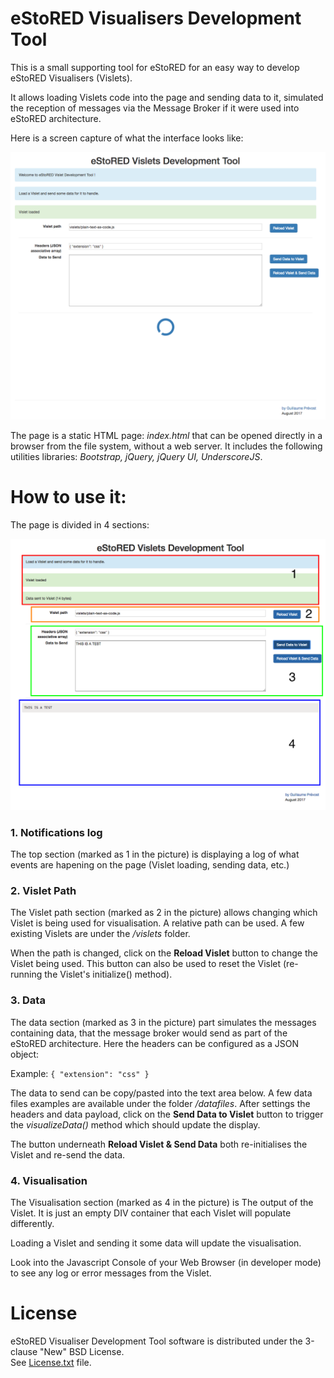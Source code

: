 # eStoRED Visualisers Development Tool

This is a small supporting tool for eStoRED for an easy way to develop eStoRED Visualisers (Vislets).

It allows loading Vislets code into the page and sending data to it, simulated the reception of messages via the Message Broker if it were used into eStoRED architecture.

Here is a screen capture of what the interface looks like:

![Interface](images/interface.png "Interface")

The page is a static HTML page: *index.html* that can be opened directly in a browser from the file system, without a web server. It includes the following utilities libraries: *Bootstrap, jQuery, jQuery UI, UnderscoreJS*.


# How to use it:

The page is divided in 4 sections:  

![Usage](images/usage.png "Usage")

### 1. Notifications log

The top section (marked as 1 in the picture) is displaying a log of what events are hapening on the page (Vislet loading, sending data, etc.)

### 2. Vislet Path

The Vislet path section (marked as 2 in the picture)  allows changing which Vislet is being used for visualisation. A relative path can be used. A few existing Vislets are under the */vislets* folder.

When the path is changed, click on the **Reload Vislet** button to change the Vislet being used. This button can also be used to reset the Vislet (re-running the Vislet's initialize() method).

### 3. Data

The data section (marked as 3 in the picture) part simulates the messages containing data, that the message broker would send as part of the eStoRED architecture. Here the headers can be configured as a JSON object:

Example: ``` { "extension": "css" } ```

The data to send can be copy/pasted into the text area below. A few data files examples are available under the folder */datafiles*. After settings the headers and data payload, click on the **Send Data to Vislet** button to trigger the *visualizeData()* method which should update the display.

The button underneath **Reload Vislet & Send Data** both re-initialises the Vislet and re-send the data.

### 4. Visualisation

The Visualisation section (marked as 4 in the picture) is The output of the Vislet. It is just an empty DIV container that each Vislet will populate differently.

Loading a Vislet and sending it some data will update the visualisation.

Look into the Javascript Console of your Web Browser (in developer mode) to see any log or error messages from the Vislet.

# License

eStoRED Visualiser Development Tool software is distributed under the 3-clause "New" BSD License.  
See [License.txt](https://bitbucket.org/eresearchrmit/estored/src/master/LICENSE.txt) file.
